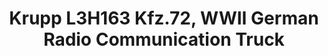 ---
layout: product
title: "Krupp L3H163 Kfz.72, WWII German Radio Communication Truck"
price: "TBA" 
desc: "Maketa"
img_path: "/assets/img/ICM 35462.webp"
brand: "N/A"
available: false
special_offer: false
new: false
soon: false
cat: "010000"
subcat: "013600"
subsubcat: "0N/A"
sifra: "ICM 35462"
popular: false
---